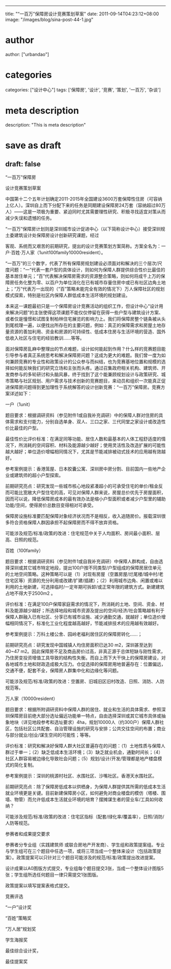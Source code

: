 
---
title: "“一百万”保障房设计竞赛策划草案"
date: 2011-09-14T04:23:12+08:00
image: "/images/blog/sina-post-44-1.jpg"
# author
author: ["urbandao"]
# categories
categories: ["设计中心"]
tags: ['保障房', '设计', '竞赛', '策划', '一百万', '杂谈']
# meta description
description: "This is meta description"
# save as draft
draft: false
---

“一百万”保障房

设计竞赛策划草案

中国第十二个五年计划确定2011-2015年全国建设3600万套保障性住房（可容纳上亿人）。深圳自上而下分配下来的任务是同期建设保障房24万套（容纳超过80万人）——这是一项极为重要、紧迫同时尤其需要理性研究、积极寻找适宜对策从而减少失误和遗憾的任务。

“一百万”保障房计划则是深圳城市设计促进中心（以下简称设计中心）接受深圳规土委建筑设计处保障房设计创新研究课题，经过

客观、系统而又艰苦的前期研究，提出的设计竞赛策划方案简称。方案全名为：一户·百姓·万人家（1unit100family10000resident）。

“一百万”的三个数字，代表了所有保障房规划建设必须面对和解决的三个层次/尺度问题：“一”代表一套户型的具体设计，则如何为保障人群提供综合性价比最佳的基本居住单元；“百”代表解决保障房需求的资源整合策略，则如何将成千上万的保障房任务化整为零、以百户为单位消化在已有城市存量住房中或已有社区边角土地上；“万”代表万一出现的（“百”策略未能完全有效的情况下）万人保障社区的规划模式探索，特别是社区内保障人群低成本生活环境的规划建设。

本来这一课题最初只是一个保障房设计竞赛活动的组织工作，但设计中心“设计用来解决问题”的主张使得这项课题不能仅仅停留在获得一些户型与建筑设计方案、或者仅是憧憬和试图复制柏林住宅展览的影响力上。我们将保障房整个链条被从头到尾梳理一遍，以便找出所存在的主要问题，例如：真正的保障需求和房屋土地存量资源的善加利用、资金和房源的可持续性、低成本住房与生活环境的营造、国外低收入社区与住宅的经验教训......等等。

面对保障房乱麻中整理出的节点难题，设计如何能起到作用？什么样的竞赛题目能引导参与者真正系统思考和解决保障房问题？这成为更大的难题。我们曾一度为如何兼顾竞赛的专业性和政策设计的公众参与而纠结，也为竞赛基地位置和规模的选择如何能反映我们的研究立场和主张而头疼。通过召集政府相关机构、建筑师、开发商参与的多轮研讨和头脑风暴，终于找到了这个能兼顾规划设计与政策研究、城市策略与社区规划、用户需求与技术创新的竞赛题目，来动员和组织一次能真正促进保障房问题得到更加理性于系统解答的设计创新竞赛：“一百万”保障房。竞赛方案详述如下：

一户（1unit）

题目要求：根据调研资料（参见附件1或自我补充调研）中的保障人群对住房的具体需求和支付能力，分别自选单身、双人、三口之家、三代同堂之家设计或改造性价比最佳的户型。

最佳性价比评价标准：在满足同等功能、居住人数和最基本的人体工程舒适度的情况下，所消耗的空间容积、材料及能源越少越好；使用灵活性及改造扩展的可能性越大越好；单位造价增幅相同情况下，尤其是节能减排被动式技术的应用越有效越好。

参考案例提示：香港笼屋、日本胶囊公寓、深圳房中房分割、目前国内一些地产企业或建筑师的超小户型探索。

前期研究亮点：研究发现一些城市核心地段紧凑超小的可承受住宅的单价/租金反而可能比宽敞大户型住宅的高，可见对保障人群来说，房屋总价优先于房屋面积，因而可以说，降低保障房成本的最有效办法是缩小户型面积或者减少户型里的辅助功能/空间，使得房价总数目变得相对可承受。

保障房设施标准要匹配保障对象经济状况而不是相反，收入追随房价。报载深圳很多符合资格保障人群因承担不起保障房而不得不放弃资格。

可能涉及规范/标准/政策的改进：住宅规范中关于人均面积、房间最小面积、层高、日照的规范。

百姓（100family）

题目要求：根据调研资料（参见附件1或自我补充调研）中保障人群构成，自由选择深圳或其它城市特定地段，提出100户按不同类型/户型组成的保障房居住单元的土地空间策略。这种策略可以是（1）对现有房屋（空置房屋/烂尾楼/城中村/老住宅区等）资源的充分利用或改建/扩建/插建）；（2）利用城市边角、闲置或难以利用的土地新建，可选择临时/一定年期可拆卸/或正常年限的建筑方式。新建建筑占地不得大于2500m2 。

评价标准：在满足100户保障家庭需求的情况下，所消耗的土地、空间、资金、材料及能源越少越好；所选择地段和城市资源及提出的空间/经济/社会策略越有利于保障人群融入已有社区、分享已有城市设施、减少通勤交通，就越好；单位造价增幅相同情况下，标准化工业化程度越高越好，节能减排技术的应用越有效越好。

参考案例提示：万科土楼公舍、园岭老福利居住区的保障房转化……；

前期研究亮点：研究发现中国城镇人均住房面积已达30 m2，深圳甚至达到40~47
m2。因此保障房不足及商品房价过高，非真正源于总体短缺与刚性需求，乃住房变投资增值工具导致的结构性失衡。而自上而下大干快上的保障房建设，对各地城市土地和财政造成极大压力。仓促选择的保障房用地普遍存在：位置偏远，交通不便，配套不全，保障房人群集中化和边缘化等问题。

可能涉及规范/标准/政策的改进：空置房、旧城旧区旧村改造、日照、消防、人防规范等。

万人家（10000resident）

题目要求：根据所附调研资料中保障人群的居住、就业和生活的具体需求、参照深圳保障房目前绝大部分选址偏远功能单一特点，自由选择深圳或其它城市具体或抽象地块（详见地段参考和选址要求）4ha，规划10000人（约300户）保障人群社区，包括社区公共配套、自治管理设施的研究与安排；公共交往空间的布置；商业与部分就业/创业/谋生空间的可能性；等等。

评价标准：研究和解决好保障人群大社区普遍存在的问题：（1）土地性质与保障人群过于单一；（2）缺乏低成本生活环境；（3）缺乏就业机会，通勤时间长；（4）社区人群容易被边缘化导致社会问题；（5）规划/设计/开发/管理都是地产楼盘模式的简化复制。

参考案例提示：深圳的桃源村社区、水围社区、沙嘴社区。香港天水围社区。

前期研究亮点：除了保障房低成本以供栖身，为保障人群提供其所需的低成本生活就业环境更是关键。目前新建保障房小区，如何避免对商业楼盘的模仿（塔楼、围墙、物管）而允许低成本生活就业环境的培育？摆摊谋生者的营业车/工具如何收纳？

可能涉及规范/标准/政策的改进：住宅区指标（配套/绿化率/覆盖率），日照/消防/人防等规范。

参赛者和成果提交要求

参赛者分专业组（实践建筑师
或联合房地产开发商）、学生组和政策提案组。专业与学生组可在三个题目中任选一项，或将三项当成一个整体来设计（包括政策提案）。政策提案可以只针对三个题目可能涉及的规范/标准/政策提出改进提案。

设计成果以A0图版方式提交，专业组每个题目提交3张，当成一个整体设计图版5张；学生组所选任何题目一律只需提交1张图版。

政策提案以填写提案表格式提交。

竞赛评选

“一户”设计奖

“百姓”策略奖

“万人居”规划奖

学生海报奖

最佳综合设计奖，

最佳提案奖
